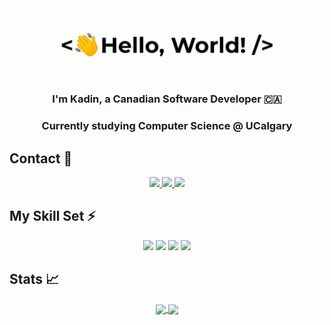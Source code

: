 <div align="center">
    <img src="greetings.gif" align="center" height="" width="500" />
</div>

### <div align="center" width="200">I'm Kadin, a Canadian Software Developer 🇨🇦</div>
### <div align="center" width="200">Currently studying Computer Science @ UCalgary</div>

## Contact 🥷
<p align="center">
    <a href="mailto:me@kadinsayani.dev">
        <img src="https://img.shields.io/badge/Ask%20me-anything-1abc9c.svg?style=for-the-badge"/>
    </a>
    <a href="https://www.linkedin.com/in/kadinsayani/">
        <img src="https://img.shields.io/badge/LinkedIn-0077B5?style=for-the-badge&logo=linkedin&logoColor=white"/>
    </a>
    <img src="https://img.shields.io/github/followers/kadinsayani.svg?style=for-the-badge&label=Follow GitHub&maxAge=2592000"/>
</p>
    
## My Skill Set ⚡️
<div align="center">
    <img src="https://img.shields.io/badge/rust-%23000000.svg?style=for-the-badge&logo=rust&logoColor=white"/>
    <img src="https://img.shields.io/badge/c++-%2300599C.svg?style=for-the-badge&logo=c%2B%2B&logoColor=white"/>
    <img src="https://img.shields.io/badge/c-%2300599C.svg?style=for-the-badge&logo=c&logoColor=white"/>
    <img src="https://img.shields.io/badge/htmx-white?style=for-the-badge"/>
</div>

## Stats 📈

<div align="center">
    <a href="https://github-readme-stats.vercel.app/api?username=kadinsayani&show_icons=true&theme=highcontrast&rank_icon=github">
        <img height=200 align="center" src="https://github-readme-stats.vercel.app/api?username=kadinsayani&show_icons=true&theme=highcontrast&rank_icon=github"/>
    </a>
    <a href="https://github-readme-stats.vercel.app/api/top-langs/?username=kadinsayani&theme=highcontrast&layout=compact&langs_count=8&card_width=320">
        <img height=200 align="center" src="https://github-readme-stats.vercel.app/api/top-langs/?username=kadinsayani&theme=highcontrast&layout=compact&langs_count=8&card_width=320"/>
    </a>
</div>
  
<!---
kadinsayani/kadinsayani is a ✨ special ✨ repository because its `README.md` (this file) appears on your GitHub profile.
You can click the Preview link to take a look at your changes.
https://dev.to/envoy_/150-badges-for-github-pnk#terminal
--->
